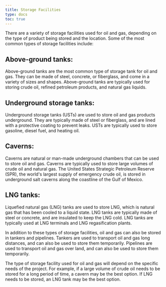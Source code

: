 ```yaml
---
title: Storage Facilities
type: docs
toc: true
---
```


There are a variety of storage facilities used for oil and gas, depending on the type of product being stored and the location. Some of the most common types of storage facilities include:

## Above-ground tanks: 

Above-ground tanks are the most common type of storage tank for oil and gas. They can be made of steel, concrete, or fiberglass, and come in a variety of sizes and shapes. Above-ground tanks are typically used for storing crude oil, refined petroleum products, and natural gas liquids. 



## Underground storage tanks: 

Underground storage tanks (USTs) are used to store oil and gas products underground. They are typically made of steel or fiberglass, and are lined with a protective coating to prevent leaks. USTs are typically used to store gasoline, diesel fuel, and heating oil. 


## Caverns: 

Caverns are natural or man-made underground chambers that can be used to store oil and gas. Caverns are typically used to store large volumes of crude oil and natural gas. The United States Strategic Petroleum Reserve (SPR), the world's largest supply of emergency crude oil, is stored in underground salt caverns along the coastline of the Gulf of Mexico. 

## LNG tanks: 

Liquefied natural gas (LNG) tanks are used to store LNG, which is natural gas that has been cooled to a liquid state. LNG tanks are typically made of steel or concrete, and are insulated to keep the LNG cold. LNG tanks are typically used at LNG terminals and LNG regasification plants. 

In addition to these types of storage facilities, oil and gas can also be stored in tankers and pipelines. Tankers are used to transport oil and gas long distances, and can also be used to store them temporarily. Pipelines are used to transport oil and gas over land, and can also be used to store them temporarily.

The type of storage facility used for oil and gas will depend on the specific needs of the project. For example, if a large volume of crude oil needs to be stored for a long period of time, a cavern may be the best option. If LNG needs to be stored, an LNG tank may be the best option.
